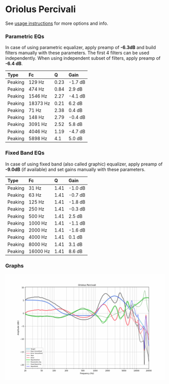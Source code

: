 # Oriolus Percivali
See [usage instructions](https://github.com/jaakkopasanen/AutoEq#usage) for more options and info.

### Parametric EQs
In case of using parametric equalizer, apply preamp of **-6.3dB** and build filters manually
with these parameters. The first 4 filters can be used independently.
When using independent subset of filters, apply preamp of **-6.4 dB**.

| Type    | Fc       |    Q | Gain    |
|:--------|:---------|:-----|:--------|
| Peaking | 129 Hz   | 0.23 | -1.7 dB |
| Peaking | 474 Hz   | 0.84 | 2.9 dB  |
| Peaking | 1546 Hz  | 2.27 | -4.1 dB |
| Peaking | 18373 Hz | 0.21 | 6.2 dB  |
| Peaking | 71 Hz    | 2.38 | 0.4 dB  |
| Peaking | 148 Hz   | 2.79 | -0.4 dB |
| Peaking | 3091 Hz  | 2.52 | 5.8 dB  |
| Peaking | 4046 Hz  | 1.19 | -4.7 dB |
| Peaking | 5898 Hz  | 4.1  | 5.0 dB  |

### Fixed Band EQs
In case of using fixed band (also called graphic) equalizer, apply preamp of **-9.0dB**
(if available) and set gains manually with these parameters.

| Type    | Fc       |    Q | Gain    |
|:--------|:---------|:-----|:--------|
| Peaking | 31 Hz    | 1.41 | -1.0 dB |
| Peaking | 63 Hz    | 1.41 | -0.7 dB |
| Peaking | 125 Hz   | 1.41 | -1.8 dB |
| Peaking | 250 Hz   | 1.41 | -0.3 dB |
| Peaking | 500 Hz   | 1.41 | 2.5 dB  |
| Peaking | 1000 Hz  | 1.41 | -1.1 dB |
| Peaking | 2000 Hz  | 1.41 | -1.6 dB |
| Peaking | 4000 Hz  | 1.41 | 0.1 dB  |
| Peaking | 8000 Hz  | 1.41 | 3.1 dB  |
| Peaking | 16000 Hz | 1.41 | 8.6 dB  |

### Graphs
![](./Oriolus%20Percivali.png)